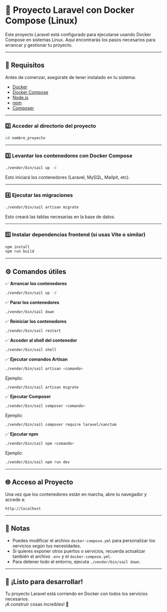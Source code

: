 
# 🚀 Proyecto Laravel con Docker Compose (Linux)

Este proyecto Laravel está configurado para ejecutarse usando Docker Compose en sistemas Linux. Aquí encontrarás los pasos necesarios para arrancar y gestionar tu proyecto.

---

## 📌 Requisitos

Antes de comenzar, asegúrate de tener instalado en tu sistema:

- [Docker](https://docs.docker.com/get-docker/)
- [Docker Compose](https://docs.docker.com/compose/)
- [Node.js](https://nodejs.org/)
- [npm](https://www.npmjs.com/)
- [Composer](https://getcomposer.org/)

---

### 2️⃣ Acceder al directorio del proyecto

```bash
cd nombre_proyecto
```

---

### 3️⃣ Levantar los contenedores con Docker Compose

```bash
./vendor/bin/sail up -d
```

Esto iniciará los contenedores (Laravel, MySQL, Mailpit, etc).

---

### 4️⃣ Ejecutar las migraciones

```bash
./vendor/bin/sail artisan migrate
```

Esto creará las tablas necesarias en la base de datos.

---

### 5️⃣ Instalar dependencias frontend (si usas Vite o similar)

```bash
npm install
npm run build
```

---

## ⚙️ Comandos útiles

✅ **Arrancar los contenedores**
```bash
./vendor/bin/sail up -d
```

✅ **Parar los contenedores**
```bash
./vendor/bin/sail down
```

✅ **Reiniciar los contenedores**
```bash
./vendor/bin/sail restart
```

✅ **Acceder al shell del contenedor**
```bash
./vendor/bin/sail shell
```

✅ **Ejecutar comandos Artisan**
```bash
./vendor/bin/sail artisan <comando>
```
Ejemplo:
```bash
./vendor/bin/sail artisan migrate
```

✅ **Ejecutar Composer**
```bash
./vendor/bin/sail composer <comando>
```
Ejemplo:
```bash
./vendor/bin/sail composer require laravel/sanctum
```

✅ **Ejecutar npm**
```bash
./vendor/bin/sail npm <comando>
```
Ejemplo:
```bash
./vendor/bin/sail npm run dev
```

---

## 🌐 Acceso al Proyecto

Una vez que los contenedores están en marcha, abre tu navegador y accede a:

```
http://localhost
```

---

## 📝 Notas

- Puedes modificar el archivo `docker-compose.yml` para personalizar los servicios según tus necesidades.
- Si quieres exponer otros puertos o servicios, recuerda actualizar también el archivo `.env` y el `docker-compose.yml`.
- Para detener todo el entorno, ejecuta `./vendor/bin/sail down`.

---

## 🚀 ¡Listo para desarrollar!

Tu proyecto Laravel está corriendo en Docker con todos los servicios necesarios.  
¡A construir cosas increíbles! 🎉
